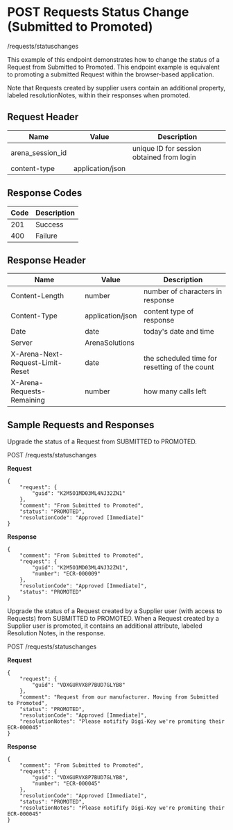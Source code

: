 # POST Requests Status Change (Submitted to Promoted)
/requests/statuschanges

This example of this endpoint demonstrates how to change the status of a Request from Submitted to Promoted. This endpoint example is equivalent to promoting a submitted Request within the browser-based application.

Note that Requests created by supplier users contain an additional property, labeled resolutionNotes, within their responses when promoted.

## Request Header

| Name<br> | Value<br> | Description<br> |
|  --- |  --- |  --- | 
| arena_session_id<br> |   | unique ID for session obtained from login<br> |
| content-type<br> | application/json<br> |   |

## Response Codes

| Code<br> | Description<br> |
|  --- |  --- | 
| 201<br> | Success<br> |
| 400<br> | Failure<br> |

## Response Header

| Name<br> | Value<br> | Description<br> |
|  --- |  --- |  --- | 
| Content-Length<br> | number<br> | number of characters in response<br> |
| Content-Type<br> | application/json<br> | content type of response<br> |
| Date<br> | date<br> | today's date and time<br> |
| Server<br> | ArenaSolutions<br> |   |
| X-Arena-Next-Request-Limit-Reset<br> | date<br> | the scheduled time for resetting of the count<br> |
| X-Arena-Requests-Remaining<br> | number<br> | how many calls left<br> |

## Sample Requests and Responses
Upgrade the status of a Request from SUBMITTED to PROMOTED.

POST /requests/statuschanges

**Request** 

```
{
    "request": {
        "guid": "K2M5O1MD03ML4NJ32ZN1"
    },
    "comment": "From Submitted to Promoted",
    "status": "PROMOTED",
    "resolutionCode": "Approved [Immediate]"
}
```
**Response** 

```
{
    "comment": "From Submitted to Promoted",
    "request": {
        "guid": "K2M5O1MD03ML4NJ32ZN1",
        "number": "ECR-000009"
    },
    "resolutionCode": "Approved [Immediate]",
    "status": "PROMOTED"
}
```
Upgrade the status of a Request created by a Supplier user \(with access to Requests\) from SUBMITTED to PROMOTED. When a Request created by a Supplier user is promoted, it contains an additional attribute, labeled Resolution Notes, in the response.

POST /requests/statuschanges

**Request** 

```
{
    "request": {
        "guid": "VDXGURVX8P7BUD7GLYB8"
    },
    "comment": "Request from our manufacturer. Moving from Submitted to Promoted",
    "status": "PROMOTED",
    "resolutionCode": "Approved [Immediate]",
    "resolutionNotes": "Please notifify Digi-Key we're promiting their ECR-000045"
}
```
**Response** 

```
{
    "comment": "From Submitted to Promoted",
    "request": {
        "guid": "VDXGURVX8P7BUD7GLYB8",
        "number": "ECR-000045"
    },
    "resolutionCode": "Approved [Immediate]",
    "status": "PROMOTED",
    "resolutionNotes": "Please notifify Digi-Key we're promiting their ECR-000045"
}
```
